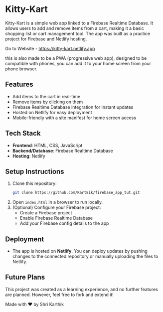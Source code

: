 # Kitty-Kart

Kitty-Kart is a simple web app linked to a Firebase Realtime Database. It allows users to add and remove items from a cart, making it a basic shopping list or cart management tool. The app was built as a practice project for Firebase and Netlify hosting.

Go to Website - https://kitty-kart.netlify.app

this is also made to be a PWA (progressive web app), designed to be compatible with phones, you can add it to your home screen from your phone browser.

## Features
- Add items to the cart in real-time
- Remove items by clicking on them
- Firebase Realtime Database integration for instant updates
- Hosted on Netlify for easy deployment
- Mobile-friendly with a site manifest for home screen access

## Tech Stack
- **Frontend**: HTML, CSS, JavaScript
- **Backend/Database**: Firebase Realtime Database
- **Hosting**: Netlify

## Setup Instructions
1. Clone this repository:
   ```sh
   git clone https://github.com/Kart8ik/firebase_app_tut.git
   ```
2. Open `index.html` in a browser to run locally.
3. (Optional) Configure your Firebase project:
   - Create a Firebase project
   - Enable Firebase Realtime Database
   - Add your Firebase config details to the app

## Deployment
- The app is hosted on **Netlify**. You can deploy updates by pushing changes to the connected repository or manually uploading the files to Netlify.

## Future Plans
This project was created as a learning experience, and no further features are planned. However, feel free to fork and extend it!


Made with ❤️ by Shri Karthik

